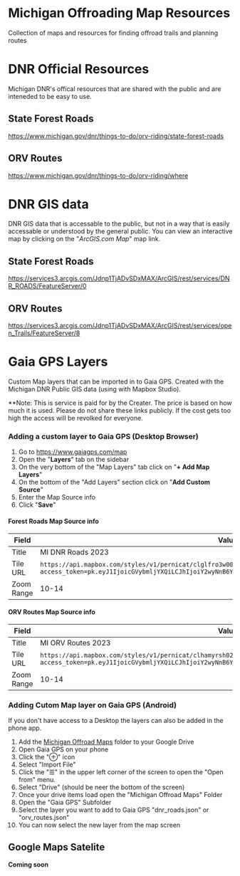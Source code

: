 Michigan Offroading Map Resources
=================================

Collection of maps and resources for finding offroad trails and planning routes

DNR Official Resources
======================

Michigan DNR's offical resources that are shared with the public and are inteneded to be easy to use.

State Forest Roads
------------------

https://www.michigan.gov/dnr/things-to-do/orv-riding/state-forest-roads

ORV Routes
----------

https://www.michigan.gov/dnr/things-to-do/orv-riding/where

DNR GIS data
============

DNR GIS data that is accessable to the public, but not in a way that is easily
accessable or understood by the general public. You can view an interactive map by clicking
on the "_ArcGIS.com Map_" map link.

State Forest Roads
------------------

https://services3.arcgis.com/Jdnp1TjADvSDxMAX/ArcGIS/rest/services/DNR_ROADS/FeatureServer/0

ORV Routes
----------

https://services3.arcgis.com/Jdnp1TjADvSDxMAX/ArcGIS/rest/services/open_Trails/FeatureServer/8

Gaia GPS Layers
===============

Custom Map layers that can be imported in to Gaia GPS.
Created with the Michigan DNR Public GIS data (using with Mapbox Studio).

**Note: This is service is paid for by the Creater. The price is based on how much it is used.
Please do not share these links publicly. If the cost gets too high the access will be revolked for everyone.

### Adding a custom layer to Gaia GPS (Desktop Browser)

1. Go to https://www.gaiagps.com/map
2. Open the "**Layers**" tab on the sidebar
3. On the very bottom of the "Map Layers" tab click on "**+ Add Map Layers**"
4. On the bottom of the "Add Layers" section click on "**Add Custom Source**"
5. Enter the Map Source info
6. Click "**Save**"

#### Forest Roads Map Source info

| Field | Value |
| --- | --- |
| Title | MI DNR Roads 2023 |
| Tile URL | `https://api.mapbox.com/styles/v1/pernicat/clglfro3w003k01nvwux4dfj5/tiles/256/{z}/{x}/{y}@2x?access_token=pk.eyJ1IjoicGVybmljYXQiLCJhIjoiY2wyNnB6Ym83MmdkYzNkbWlpYTZ4eDdjeSJ9.sWDPgMCxEMxafmKipt83Vw` |
| Zoom Range | 10-14 |

#### ORV Routes Map Source info

| Field | Value |
| --- | --- |
| Title | MI ORV Routes 2023 |
| Tile URL | `https://api.mapbox.com/styles/v1/pernicat/clhamyrsh020f01p848fr8f6u/tiles/256/{z}/{x}/{y}@2x?access_token=pk.eyJ1IjoicGVybmljYXQiLCJhIjoiY2wyNnB6Ym83MmdkYzNkbWlpYTZ4eDdjeSJ9.sWDPgMCxEMxafmKipt83Vw` |
| Zoom Range | 10-14 |

### Adding Cutom Map layer on Gaia GPS (Android)

If you don't have access to a Desktop the layers can also be added in the phone app.

1. Add the [Michigan Offroad Maps](https://drive.google.com/drive/folders/1VXsffgU9DV4uHcvWuBJAvSqMROrw4_0g?usp=sharing) folder to your Google Drive
2. Open Gaia GPS on your phone
3. Click the "⊕" icon
4. Select "Import File"
5. Click the "☰" in the upper left corner of the screen to open the "Open from" menu.
6. Select "Drive" (should be neer the bottom of the screen)
7. Once your drive items load open the "Michigan Offroad Maps" Folder
8. Open the "Gaia GPS" Subfolder
9. Select the layer you want to add to Gaia GPS "dnr_roads.json" or "orv_routes.json"
10. You can now select the new layer from the map screen

Google Maps Satelite
--------------------

**Coming soon**
